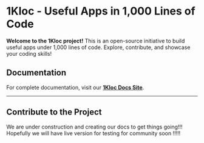 # 1Kloc - Useful Apps in 1,000 Lines of Code

**Welcome to the 1Kloc project!**
This is an open-source initiative to build useful apps under 1,000 lines of code.
Explore, contribute, and showcase your coding skills!

## Documentation

For complete documentation, visit our **[1Kloc Docs Site](http://localhost:3000)**.

---

## Contribute to the Project

We are under construction and creating our docs to get things going!!! Hopefully we will have live version for testing for community soon !!!!!
